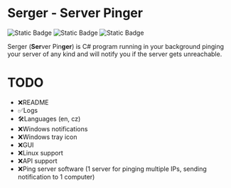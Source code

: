 # Serger - Server Pinger

![Static Badge](https://img.shields.io/badge/Language-C%23-blue)
![Static Badge](https://img.shields.io/badge/License-Custom-green)
![Static Badge](https://img.shields.io/badge/Version-0.0.4-purple)

Serger (**Ser**ver Pin**ger**) is C# program running in your background pinging your server of any kind and will notify you if the server gets unreachable.
<br>
# TODO
- ❌README
- ✅Logs
- 🛠️Languages (en, cz)
- ❌Windows notifications
- ❌Windows tray icon
- ❌GUI
- ❌Linux support
- ❌API support
- ❌Ping server software (1 server for pinging multiple IPs, sending notification to 1 computer)
